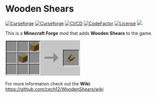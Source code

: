 # Wooden Shears 

[![Curseforge](http://cf.way2muchnoise.eu/full_443192_downloads(0D0D0D-F16436-fff-010101-fff).svg)](https://www.curseforge.com/minecraft/mc-mods/wooden-shears)
[![Curseforge](http://cf.way2muchnoise.eu/versions/For%20MC_443192_all(0D0D0D-F16436-fff-010101).svg)](https://www.curseforge.com/minecraft/mc-mods/wooden-shears/files)
[![CI/CD](https://github.com/cech12/WoodenShears/actions/workflows/cicd-workflow.yml/badge.svg)](https://github.com/cech12/WoodenShears/actions/workflows/cicd-workflow.yml)
[![CodeFactor](https://www.codefactor.io/repository/github/cech12/woodenshears/badge)](https://www.codefactor.io/repository/github/cech12/woodenshears)
[![License](https://img.shields.io/github/license/cech12/WoodenShears)](http://opensource.org/licenses/MIT)
[![](https://img.shields.io/discord/752506676719910963.svg?style=flat&color=informational&logo=discord&label=Discord)](https://discord.gg/gRUFH5t)

This is a **Minecraft Forge** mod that adds **Wooden Shears** to the game.

![Crafting](material/crafting.png)

For more information check out the **Wiki**: https://github.com/cech12/WoodenShears/wiki